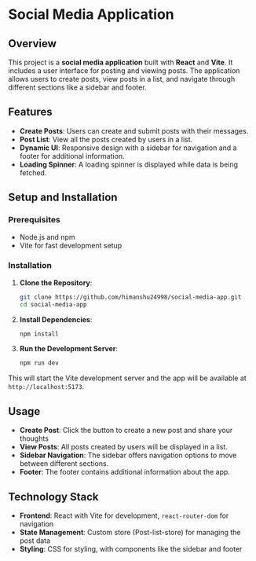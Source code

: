 # Social Media Application

## Overview
This project is a **social media application** built with **React** and **Vite**. It includes a user interface for posting and viewing posts. The application allows users to create posts, view posts in a list, and navigate through different sections like a sidebar and footer.

## Features
- **Create Posts**: Users can create and submit posts with their messages.
- **Post List**: View all the posts created by users in a list.
- **Dynamic UI**: Responsive design with a sidebar for navigation and a footer for additional information.
- **Loading Spinner**: A loading spinner is displayed while data is being fetched.

## Setup and Installation
### Prerequisites
- Node.js and npm
- Vite for fast development setup

### Installation
1. **Clone the Repository**:
    ```bash
    git clone https://github.com/himanshu24998/social-media-app.git
    cd social-media-app
    ```

2. **Install Dependencies**:
    ```bash
    npm install
    ```

3. **Run the Development Server**:
    ```bash
    npm run dev
    ```

This will start the Vite development server and the app will be available at `http://localhost:5173`.

## Usage
- **Create Post**: Click the button to create a new post and share your thoughts
- **View Posts**: All posts created by users will be displayed in a list.
- **Sidebar Navigation**: The sidebar offers navigation options to move between different sections.
- **Footer**: The footer contains additional information about the app.

## Technology Stack
- **Frontend**: React with Vite for development, `react-router-dom` for navigation
- **State Management**: Custom store (Post-list-store) for managing the post data
- **Styling**: CSS for styling, with components like the sidebar and footer
